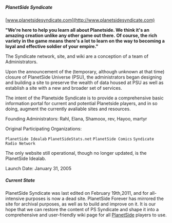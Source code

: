 ##### PlanetSide Syndicate

[www.planetsidesyndicate.com](http://www.planetsidesyndicate.com)

**"We're here to help you learn all about Planetside. We think it's an amazing
creation unlike any other game out there.** **Of course, the rich variety in the
game means there's a lot to learn on the way to becoming a loyal and effective
soldier of your empire."**

The Syndicate network, site, and wiki are a conception of a team of
Administrators.

Upon the announcement of the (temporary, although unknown at that time) closure
of PlanetSide Universe (PSU), the administrators began designing and building a
site to preserve the wealth of data housed at PSU as well as establish a site
with a new and broader set of services.

The intent of the Planetside Syndicate is to provide a comprehensive basic
information portal for current and potential Planetside players, and in so
doing, augment the currently avaliable sites and resources.

Founding Administrators: Rahl, Elana, Shamoox, rev, Hayoo, martyr

Original Participating Organizations:

`PlanetSide Idealab` `PlanetSideStats.net` `PlanetSide Comics`
`Syndicate Radio Network`

The only website still operational, though no longer updated, is the PlanetSide
Idealab.

Launch Date: January 31, 2005

##### Current State

PlanetSide Syndicate was last edited on February 19th,2011, and for
all-intensive purposes is now a dead site. PlanetSide Forever has mirrored the
site for archival purposes, as well as to build and improve on it. It is our
hope that we can restore the content of PS Syndicate and shape it into a
comprehensive and user-friendly wiki page for all [PlanetSide](../PlanetSide.md)
players to use.
